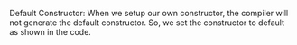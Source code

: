 Default Constructor:
 When we setup our own constructor, the compiler will not generate the default constructor. So, we set the constructor to default as shown in the code.
